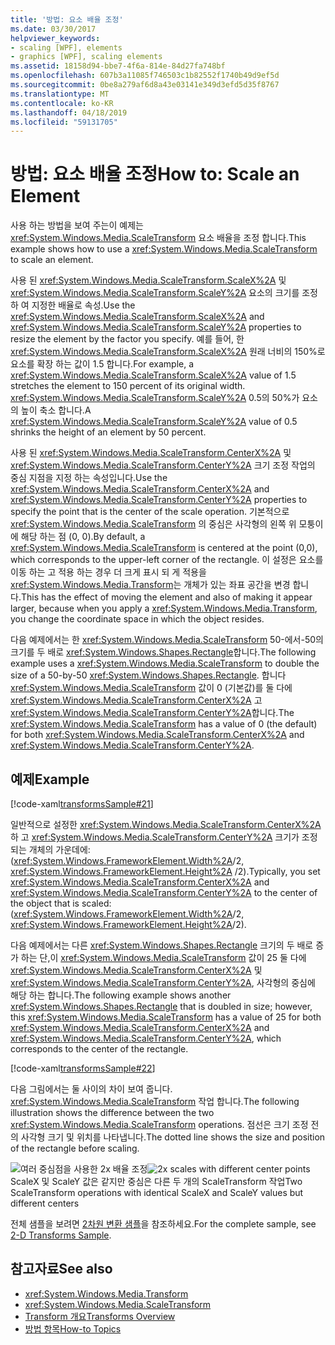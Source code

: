 ```yaml
---
title: '방법: 요소 배율 조정'
ms.date: 03/30/2017
helpviewer_keywords:
- scaling [WPF], elements
- graphics [WPF], scaling elements
ms.assetid: 18158d94-bbe7-4f6a-814e-84d27fa748bf
ms.openlocfilehash: 607b3a11085f746503c1b82552f1740b49d9ef5d
ms.sourcegitcommit: 0be8a279af6d8a43e03141e349d3efd5d35f8767
ms.translationtype: MT
ms.contentlocale: ko-KR
ms.lasthandoff: 04/18/2019
ms.locfileid: "59131705"
---
```

# <a name="how-to-scale-an-element"></a><span data-ttu-id="7febc-102">방법: 요소 배율 조정</span><span class="sxs-lookup"><span data-stu-id="7febc-102">How to: Scale an Element</span></span>
<span data-ttu-id="7febc-103">사용 하는 방법을 보여 주는이 예제는 <xref:System.Windows.Media.ScaleTransform> 요소 배율을 조정 합니다.</span><span class="sxs-lookup"><span data-stu-id="7febc-103">This example shows how to use a <xref:System.Windows.Media.ScaleTransform> to scale an element.</span></span>  
  
 <span data-ttu-id="7febc-104">사용 된 <xref:System.Windows.Media.ScaleTransform.ScaleX%2A> 및 <xref:System.Windows.Media.ScaleTransform.ScaleY%2A> 요소의 크기를 조정 하 여 지정한 배율로 속성.</span><span class="sxs-lookup"><span data-stu-id="7febc-104">Use the <xref:System.Windows.Media.ScaleTransform.ScaleX%2A> and <xref:System.Windows.Media.ScaleTransform.ScaleY%2A> properties to resize the element by the factor you specify.</span></span> <span data-ttu-id="7febc-105">예를 들어, 한 <xref:System.Windows.Media.ScaleTransform.ScaleX%2A> 원래 너비의 150%로 요소를 확장 하는 값이 1.5 합니다.</span><span class="sxs-lookup"><span data-stu-id="7febc-105">For example, a <xref:System.Windows.Media.ScaleTransform.ScaleX%2A> value of 1.5 stretches the element to 150 percent of its original width.</span></span> <span data-ttu-id="7febc-106"><xref:System.Windows.Media.ScaleTransform.ScaleY%2A> 0.5의 50%가 요소의 높이 축소 합니다.</span><span class="sxs-lookup"><span data-stu-id="7febc-106">A <xref:System.Windows.Media.ScaleTransform.ScaleY%2A> value of 0.5 shrinks the height of an element by 50 percent.</span></span>  
  
 <span data-ttu-id="7febc-107">사용 된 <xref:System.Windows.Media.ScaleTransform.CenterX%2A> 및 <xref:System.Windows.Media.ScaleTransform.CenterY%2A> 크기 조정 작업의 중심 지점을 지정 하는 속성입니다.</span><span class="sxs-lookup"><span data-stu-id="7febc-107">Use the <xref:System.Windows.Media.ScaleTransform.CenterX%2A> and <xref:System.Windows.Media.ScaleTransform.CenterY%2A> properties to specify the point that is the center of the scale operation.</span></span> <span data-ttu-id="7febc-108">기본적으로 <xref:System.Windows.Media.ScaleTransform> 의 중심은 사각형의 왼쪽 위 모퉁이에 해당 하는 점 (0, 0).</span><span class="sxs-lookup"><span data-stu-id="7febc-108">By default, a <xref:System.Windows.Media.ScaleTransform> is centered at the point (0,0), which corresponds to the upper-left corner of the rectangle.</span></span> <span data-ttu-id="7febc-109">이 설정은 요소를 이동 하는 고 적용 하는 경우 더 크게 표시 되 게 적용을 <xref:System.Windows.Media.Transform>는 개체가 있는 좌표 공간을 변경 합니다.</span><span class="sxs-lookup"><span data-stu-id="7febc-109">This has the effect of moving the element and also of making it appear larger, because when you apply a <xref:System.Windows.Media.Transform>, you change the coordinate space in which the object resides.</span></span>  
  
 <span data-ttu-id="7febc-110">다음 예제에서는 한 <xref:System.Windows.Media.ScaleTransform> 50-에서-50의 크기를 두 배로 <xref:System.Windows.Shapes.Rectangle>합니다.</span><span class="sxs-lookup"><span data-stu-id="7febc-110">The following example uses a <xref:System.Windows.Media.ScaleTransform> to double the size of a 50-by-50 <xref:System.Windows.Shapes.Rectangle>.</span></span> <span data-ttu-id="7febc-111">합니다 <xref:System.Windows.Media.ScaleTransform> 값이 0 (기본값)를 둘 다에 <xref:System.Windows.Media.ScaleTransform.CenterX%2A> 고 <xref:System.Windows.Media.ScaleTransform.CenterY%2A>합니다.</span><span class="sxs-lookup"><span data-stu-id="7febc-111">The <xref:System.Windows.Media.ScaleTransform> has a value of 0 (the default) for both <xref:System.Windows.Media.ScaleTransform.CenterX%2A> and <xref:System.Windows.Media.ScaleTransform.CenterY%2A>.</span></span>  
  
## <a name="example"></a><span data-ttu-id="7febc-112">예제</span><span class="sxs-lookup"><span data-stu-id="7febc-112">Example</span></span>  
 [!code-xaml[transformsSample#21](~/samples/snippets/csharp/VS_Snippets_Wpf/transformsSample/CS/ScaleTransformExample.xaml#21)]  
  
 <span data-ttu-id="7febc-113">일반적으로 설정한 <xref:System.Windows.Media.ScaleTransform.CenterX%2A> 하 고 <xref:System.Windows.Media.ScaleTransform.CenterY%2A> 크기가 조정 되는 개체의 가운데에: (<xref:System.Windows.FrameworkElement.Width%2A>/2,  <xref:System.Windows.FrameworkElement.Height%2A> /2).</span><span class="sxs-lookup"><span data-stu-id="7febc-113">Typically, you set <xref:System.Windows.Media.ScaleTransform.CenterX%2A> and <xref:System.Windows.Media.ScaleTransform.CenterY%2A> to the center of the object that is scaled: (<xref:System.Windows.FrameworkElement.Width%2A>/2, <xref:System.Windows.FrameworkElement.Height%2A>/2).</span></span>  
  
 <span data-ttu-id="7febc-114">다음 예제에서는 다른 <xref:System.Windows.Shapes.Rectangle> 크기의 두 배로 증가 하는 단,이 <xref:System.Windows.Media.ScaleTransform> 값이 25 둘 다에 <xref:System.Windows.Media.ScaleTransform.CenterX%2A> 및 <xref:System.Windows.Media.ScaleTransform.CenterY%2A>, 사각형의 중심에 해당 하는 합니다.</span><span class="sxs-lookup"><span data-stu-id="7febc-114">The following example shows another <xref:System.Windows.Shapes.Rectangle> that is doubled in size; however, this <xref:System.Windows.Media.ScaleTransform> has a value of 25 for both <xref:System.Windows.Media.ScaleTransform.CenterX%2A> and <xref:System.Windows.Media.ScaleTransform.CenterY%2A>, which corresponds to the center of the rectangle.</span></span>  
  
 [!code-xaml[transformsSample#22](~/samples/snippets/csharp/VS_Snippets_Wpf/transformsSample/CS/ScaleTransformExample.xaml#22)]  
  
 <span data-ttu-id="7febc-115">다음 그림에서는 둘 사이의 차이 보여 줍니다. <xref:System.Windows.Media.ScaleTransform> 작업 합니다.</span><span class="sxs-lookup"><span data-stu-id="7febc-115">The following illustration shows the difference between the two <xref:System.Windows.Media.ScaleTransform> operations.</span></span> <span data-ttu-id="7febc-116">점선은 크기 조정 전의 사각형 크기 및 위치를 나타냅니다.</span><span class="sxs-lookup"><span data-stu-id="7febc-116">The dotted line shows the size and position of the rectangle before scaling.</span></span>  
  
 <span data-ttu-id="7febc-117">![여러 중심점을 사용한 2x 배율 조정](./media/wcpsdk-graphicsmm-scalecenter.gif "wcpsdk_graphicsmm_scalecenter")</span><span class="sxs-lookup"><span data-stu-id="7febc-117">![2x scales with different center points](./media/wcpsdk-graphicsmm-scalecenter.gif "wcpsdk_graphicsmm_scalecenter")</span></span>  
<span data-ttu-id="7febc-118">ScaleX 및 ScaleY 값은 같지만 중심은 다른 두 개의 ScaleTransform 작업</span><span class="sxs-lookup"><span data-stu-id="7febc-118">Two ScaleTransform operations with identical ScaleX and ScaleY values but different centers</span></span>  
  
 <span data-ttu-id="7febc-119">전체 샘플을 보려면 [2차원 변환 샘플](https://go.microsoft.com/fwlink/?LinkID=158252)을 참조하세요.</span><span class="sxs-lookup"><span data-stu-id="7febc-119">For the complete sample, see [2-D Transforms Sample](https://go.microsoft.com/fwlink/?LinkID=158252).</span></span>  
  
## <a name="see-also"></a><span data-ttu-id="7febc-120">참고자료</span><span class="sxs-lookup"><span data-stu-id="7febc-120">See also</span></span>

- <xref:System.Windows.Media.Transform>
- <xref:System.Windows.Media.ScaleTransform>
- [<span data-ttu-id="7febc-121">Transform 개요</span><span class="sxs-lookup"><span data-stu-id="7febc-121">Transforms Overview</span></span>](transforms-overview.md)
- [<span data-ttu-id="7febc-122">방법 항목</span><span class="sxs-lookup"><span data-stu-id="7febc-122">How-to Topics</span></span>](transformations-how-to-topics.md)
